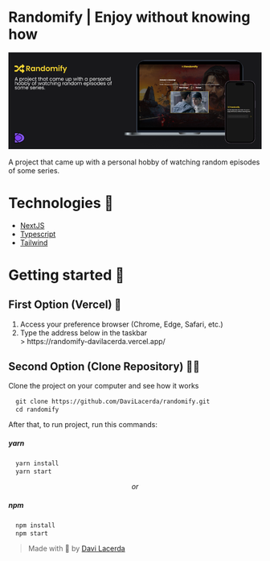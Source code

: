 # Randomify | Enjoy without knowing how

![Randomify Mockup](https://github.com/DaviLacerda/randomify/blob/main/public/assets/readme_banner.png)

A project that came up with a personal hobby of watching random episodes of some series.

# Technologies 👾

  * [NextJS](https://nextjs.org/)
  * [Typescript](https://www.typescriptlang.org/)
  * [Tailwind](https://tailwindcss.com/)

# Getting started 🚀

## First Option (Vercel) 🔺

<ol>
  <li>Access your preference browser (Chrome, Edge, Safari, etc.)</li>
  <li>Type the address below in the taskbar</li>
  > https://randomify-davilacerda.vercel.app/
</ol>

## Second Option (Clone Repository) 👩‍💻

Clone the project on your computer and see how it works

```
  git clone https://github.com/DaviLacerda/randomify.git
  cd randomify
```

After that, to run project, run this commands:

##### yarn
```
  yarn install
  yarn start
```
<p align="center">  <i>or</i> </p>

##### npm
```
  npm install
  npm start
```

> Made with 💜 by [Davi Lacerda](https://github.com/davilacerda)
